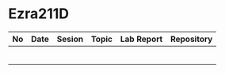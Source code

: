 # Ezra211D
| No | Date | Sesion | Topic | Lab Report | Repository |
|----|------|--------|-------|------------|------------|
|    |      |        |       |            |            |
|    |      |        |       |            |            |
|    |      |        |       |            |            |
|    |      |        |       |            |            |
|    |      |        |       |            |            |
|    |      |        |       |            |            |
